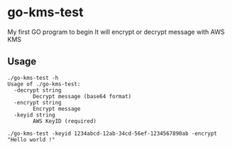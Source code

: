 # go-kms-test

My first GO program to begin
It will encrypt or decrypt message with AWS KMS

## Usage

```
./go-kms-test -h
Usage of ./go-kms-test:
  -decrypt string
        Decrypt message (base64 format)
  -encrypt string
        Encrypt message
  -keyid string
        AWS KeyID (required)
```

```
./go-kms-test -keyid 1234abcd-12ab-34cd-56ef-1234567890ab -encrypt "Hello world !"
```
